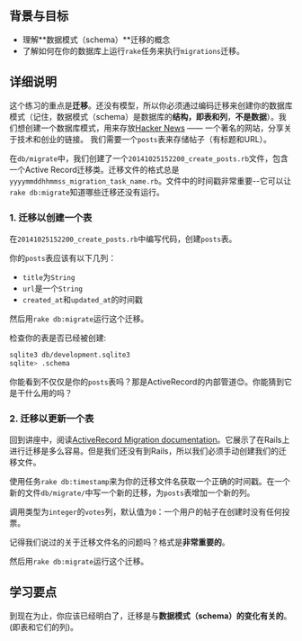 ## 背景与目标

- 理解**数据模式（schema）**迁移的概念
- 了解如何在你的数据库上运行`rake`任务来执行`migrations`迁移。

## 详细说明

这个练习的重点是**迁移**。还没有模型，所以你必须通过编码迁移来创建你的数据库模式（记住，数据模式（schema）是数据库的**结构，即表和列**，**不是数据**）。我们想创建一个数据库模式，用来存放[Hacker News](https://news.ycombinator.com) —— 一个著名的网站，分享关于技术和创业的链接。
我们需要一个`posts`表来存储帖子（有标题和URL）。

在`db/migrate`中，我们创建了一个`20141025152200_create_posts.rb`文件，包含一个Active Record迁移类。迁移文件的格式总是`yyyymmddhhmmss_migration_task_name.rb`。文件中的时间戳非常重要--它可以让`rake db:migrate`知道哪些迁移还没有运行。

### 1. 迁移以创建一个表

在`20141025152200_create_posts.rb`中编写代码，创建`posts`表。

你的`posts`表应该有以下几列：

- `title`为`String`
- `url`是一个`String`
- `created_at`和`updated_at`的时间戳

然后用`rake db:migrate`运行这个迁移。

检查你的表是否已经被创建:

```bash
sqlite3 db/development.sqlite3
sqlite> .schema
```

你能看到不仅仅是你的`posts`表吗？那是ActiveRecord的内部管道😊。你能猜到它是干什么用的吗？

### 2. 迁移以更新一个表

回到讲座中，阅读[ActiveRecord Migration documentation](http://api.rubyonrails.org/classes/ActiveRecord/Migration.html)。它展示了在Rails上进行迁移是多么容易。但是我们还没有到Rails，所以我们必须手动创建我们的迁移文件。

使用任务`rake db:timestamp`来为你的迁移文件名获取一个正确的时间戳。在一个新的文件`db/migrate/`中写一个新的迁移，为`posts`表增加一个新的列。

调用类型为`integer`的`votes`列，默认值为`0`：一个用户的帖子在创建时没有任何投票。

记得我们说过的关于迁移文件名的问题吗？格式是**非常重要的**。

然后用`rake db:migrate`运行这个迁移。

## 学习要点

到现在为止，你应该已经明白了，迁移是与**数据模式（schema）的变化有关的**。
(即表和它们的列)。
